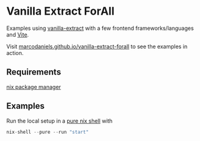 # Vanilla Extract ForAll

Examples using [vanilla-extract](https://vanilla-extract.style/) with a few frontend frameworks/languages and [Vite](https://vitejs.dev/).

Visit [marcodaniels.github.io/vanilla-extract-forall](https://marcodaniels.github.io/vanilla-extract-forall/) to see the
examples in action.

## Requirements

[nix package manager](https://nixos.org/download.html)

## Examples

Run the local setup in a [pure nix shell](https://nixos.org/manual/nix/unstable/command-ref/nix-shell.html#options) with

```nix
nix-shell --pure --run "start"
```


